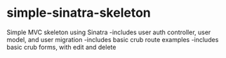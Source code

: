 simple-sinatra-skeleton
=======================
Simple MVC skeleton using Sinatra
-includes user auth controller, user model, and user migration
-includes basic crub route examples
-includes basic crub forms, with edit and delete
